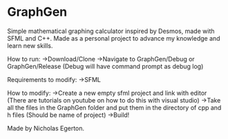 # GraphGen
Simple mathematical graphing calculator inspired by Desmos, made with SFML and C++.
Made as a personal project to advance my knowledge and learn new skills.

How to run:
->Download/Clone
->Navigate to GraphGen/Debug or GraphGen/Release (Debug will have command prompt as debug log)

Requirements to modify:
->SFML

How to modify:
->Create a new empty sfml project and link with editor (There are tutorials on youtube on how to do this with visual studio)
->Take all the files in the GraphGen folder and put them in the directory of cpp and h files (Should be name of project)
->Build!

Made by Nicholas Egerton.
